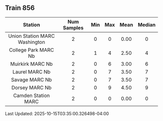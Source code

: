## Train 856

| Station | Num Samples | Min | Max | Mean | Median |
| :-----: | :---------: | :-: | :-: | :--: | :----: |
| Union Station MARC Washington | 2 | 0 | 0 | 0.00 | 0 |
| College Park MARC Nb | 2 | 1 | 4 | 2.50 | 4 |
| Muirkirk MARC Nb | 2 | 0 | 6 | 3.00 | 6 |
| Laurel MARC Nb | 2 | 0 | 7 | 3.50 | 7 |
| Savage MARC Nb | 2 | 0 | 7 | 3.50 | 7 |
| Dorsey MARC Nb | 2 | 0 | 9 | 4.50 | 9 |
| Camden Station MARC | 2 | 0 | 0 | 0.00 | 0 |


Last Updated: 2025-10-15T03:35:00.326498-04:00